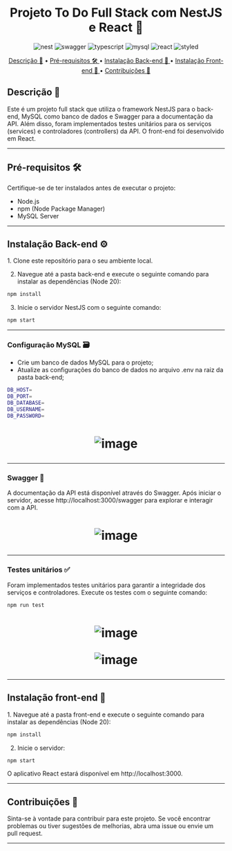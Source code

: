 [typescript_BAGDE]: https://img.shields.io/badge/TypeScript-3178C6?logo=typescript&logoColor=white&style=for-the-badge
[nestjs__BADGE]: https://img.shields.io/badge/NestJS-E0234E?logo=nestjs&logoColor=white&style=for-the-badge
[swagger_BADGE]: https://img.shields.io/badge/swagger-85EA2D?logo=swagger&logoColor=black&style=for-the-badge
[mysql_BADGE]: https://img.shields.io/badge/mysql-3178C6?logo=mysql&logoColor=white&style=for-the-badge
[react_BADGE]: https://img.shields.io/badge/React-61DAFB?logo=react&logoColor=black&style=for-the-badge
[styled_BADGE]: https://img.shields.io/badge/styledcomponents-C567B2?logo=styledcomponents&logoColor=black&style=for-the-badge

<h1 align="center" style="font-weight: bold;">Projeto To Do Full Stack com NestJS e React 🚀</h1>


<div align="center">
  
![nest][nestjs__BADGE]
![swagger][swagger_BADGE]
![typescript][typescript_BAGDE]
![mysql][mysql_BADGE]
![react][react_BADGE]
![styled][styled_BADGE]

</div>

<p align="center">
 <a href="#descricao">Descrição 🚀</a> • 
 <a href="#pre-requisitos">Pré-requisitos 🛠️ </a> •
 <a href="#back-end">Instalação Back-end 🚀 </a> •
 <a href="#front-end">Instalação Front-end 🚀 </a> •
 <a href="#contribuicao">Contribuições 🤝</a>
</p>

<h2 id="descricao"> Descrição 🚀 </h2>
Este é um projeto full stack que utiliza o framework NestJS para o back-end, MySQL como banco de dados e Swagger para a documentação da API. Além disso, foram implementados testes unitários para os serviços (services) e controladores (controllers) da API. O front-end foi desenvolvido em React.

---

<h2 id="pre-requisitos"> Pré-requisitos 🛠️ </h2>
Certifique-se de ter instalados antes de executar o projeto:

- Node.js
- npm (Node Package Manager)
- MySQL Server

---

<h2 id="back-end">Instalação Back-end ⚙️ </h2>
1. Clone este repositório para o seu ambiente local.

2. Navegue até a pasta back-end e execute o seguinte comando para instalar as dependências (Node 20):
```bash
npm install
```

3. Inicie o servidor NestJS com o seguinte comando:
```bash
npm start
```

---

### Configuração MySQL 🗃️
- Crie um banco de dados MySQL para o projeto;
- Atualize as configurações do banco de dados no arquivo .env na raiz da pasta back-end;
```bash
DB_HOST=
DB_PORT=
DB_DATABASE=
DB_USERNAME=
DB_PASSWORD=
```

<h1 align="center">

![image](https://github.com/htamagnus/to-do-fullstack-nestjs-react/assets/85269068/210918a0-c447-4971-bf48-d36fc71542b4)

</h1>

---


### Swagger 📖
A documentação da API está disponível através do Swagger. Após iniciar o servidor, acesse http://localhost:3000/swagger para explorar e interagir com a API.

<h1 align="center">

![image](https://github.com/htamagnus/to-do-fullstack-nestjs-react/assets/85269068/9ea4dedc-383a-48b2-b6e3-c27b25424b59)

</h1>

---

### Testes unitários ✅ 

Foram implementados testes unitários para garantir a integridade dos serviços e controladores. Execute os testes com o seguinte comando:

```bash
npm run test
```

<h1 align="center">

![image](https://github.com/htamagnus/to-do-fullstack-nestjs-react/assets/85269068/ab96e2ce-caab-42f1-b8be-5bab2efc2eea)

![image](https://github.com/htamagnus/to-do-fullstack-nestjs-react/assets/85269068/a5e65dae-0c68-4d3f-8974-51bf17d14258)

</h1>

---

<h2 id="front-end"> Instalação front-end 🚀 </h2>
1. Navegue até a pasta front-end e execute o seguinte comando para instalar as dependências (Node 20):

```bash
npm install
```

2. Inicie o servidor:
   
```bash
npm start
```
O aplicativo React estará disponível em http://localhost:3000.

---

<h2 id="contribuicao"> Contribuições 🤝 </h2>
Sinta-se à vontade para contribuir para este projeto. Se você encontrar problemas ou tiver sugestões de melhorias, abra uma issue ou envie um pull request.

---
